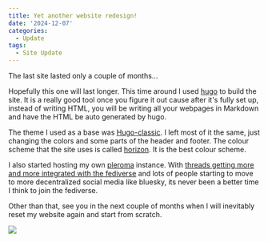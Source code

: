 ```yaml
---
title: Yet another website redesign!
date: '2024-12-07'
categories:
  - Update
tags:
  - Site Update
---
```


The last site lasted only a couple of months...

Hopefully this one will last longer. This time around I used [hugo](https://gohugo.io/) to build the site. It is a really good tool once you figure it out cause after it's fully set up, instead of writing HTML, you will be writing all your webpages in Markdown and have the HTML be auto generated by hugo.

The theme I used as a base was [Hugo-classic](https://github.com/goodroot/hugo-classic). I left most of it the same, just changing the colors and some parts of the header and footer. The colour scheme that the site uses is called [horizon](https://horizontheme.netlify.app/). It is the best colour scheme.

I also started hosting my own [pleroma](https://pleroma.marcusoosthuizen.com/users/mo) instance. With [threads getting more and more integrated with the fediverse](https://www.yahoo.com/tech/threads-now-lets-mastodon-fediverse-122532917.html) and lots of people starting to move to more decentralized social media like bluesky, its never been a better time I think to join the fediverse.

Other than that, see you in the next couple of months when I will inevitably reset my website again and start from scratch.



<img src="/images/gifs/nyancat_big.gif">
